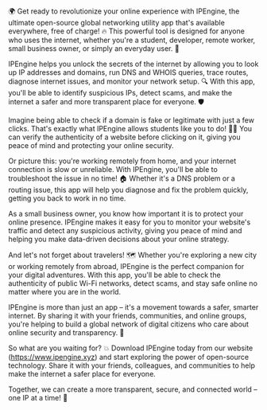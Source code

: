 🌍 Get ready to revolutionize your online experience with IPEngine, the ultimate open-source global networking utility app that's available everywhere, free of charge! 🔥 This powerful tool is designed for anyone who uses the internet, whether you're a student, developer, remote worker, small business owner, or simply an everyday user. 📡

IPEngine helps you unlock the secrets of the internet by allowing you to look up IP addresses and domains, run DNS and WHOIS queries, trace routes, diagnose internet issues, and monitor your network setup. 🔍 With this app, you'll be able to identify suspicious IPs, detect scams, and make the internet a safer and more transparent place for everyone. 🛡️

Imagine being able to check if a domain is fake or legitimate with just a few clicks. That's exactly what IPEngine allows students like you to do! 👩‍🎓 You can verify the authenticity of a website before clicking on it, giving you peace of mind and protecting your online security.

Or picture this: you're working remotely from home, and your internet connection is slow or unreliable. With IPEngine, you'll be able to troubleshoot the issue in no time! 🏠 Whether it's a DNS problem or a routing issue, this app will help you diagnose and fix the problem quickly, getting you back to work in no time.

As a small business owner, you know how important it is to protect your online presence. IPEngine makes it easy for you to monitor your website's traffic and detect any suspicious activity, giving you peace of mind and helping you make data-driven decisions about your online strategy.

And let's not forget about travelers! 🗺️ Whether you're exploring a new city or working remotely from abroad, IPEngine is the perfect companion for your digital adventures. With this app, you'll be able to check the authenticity of public Wi-Fi networks, detect scams, and stay safe online no matter where you are in the world.

IPEngine is more than just an app – it's a movement towards a safer, smarter internet. By sharing it with your friends, communities, and online groups, you're helping to build a global network of digital citizens who care about online security and transparency. 🌈

So what are you waiting for? 💥 Download IPEngine today from our website (https://www.ipengine.xyz) and start exploring the power of open-source technology. Share it with your friends, colleagues, and communities to help make the internet a safer place for everyone.

Together, we can create a more transparent, secure, and connected world – one IP at a time! 🚀